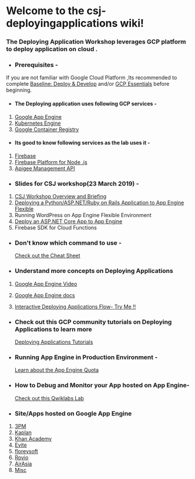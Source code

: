 # Welcome to the csj-deployingapplications wiki!

### The Deploying Application Workshop leverages GCP platform to deploy application on cloud .

* ### **Prerequisites** - 
If you are not familiar with Google Cloud Platform ,Its recommended to complete  [Baseline: Deploy & Develop](https://google.qwiklabs.com/quests/37) and/or [GCP Essentials](https://google.qwiklabs.com/quests/23) before beginning.

* #### The Deploying application uses following GCP services - 
1. [Google App Engine](https://cloud.google.com/appengine/)
2. [Kubernetes Engine](https://cloud.google.com/kubernetes-engine/)
3. [Google Container Registry](https://cloud.google.com/container-registry/)



* #### Its good to know following services as the lab uses it -
1. [Firebase](https://firebase.google.com/)
2. [Firebase Platform for Node .js ](https://firebase.google.com/products/)
3. [Apigee Management API](https://apigee.com/about/cp/api-management-gateway)

* ### Slides for CSJ workshop(23 March 2019) - 
1. [CSJ Workshop Overview and Briefing](https://drive.google.com/open?id=1Rv-3nugN_FCP6uty7QI4BeamvQ97Im2u)
2. [Deploying a Python/ASP.NET/Ruby on Rails Application to App Engine Flexible](https://drive.google.com/open?id=16aDjAhxyJQWJ1U5LSSE3tA_TghZAZIdMatIR47xuLOI)
3. Running WordPress on App Engine Flexible Environment
4. [Deploy an ASP.NET Core App to App Engine](https://drive.google.com/open?id=1ZYpKUnptVnmC6pdAr1Q8AZK8Kvv6oin1TTJAojvCLGc)
5. Firebase SDK for Cloud Functions

* ### Don't know which command to use - 
   [Check out the Cheat Sheet](https://docs.google.com/presentation/d/1u4sA6Es_DTsnXSrY3I20YE-UnCIVn2WVNs899Wc8uu8/edit?usp=sharing)

* ### Understand more concepts on Deploying Applications 
1.  [Google App Engine Video](https://www.youtube.com/watch?v=2PRciDpqpko&autoplay=1)

2.  [Google App Engine docs](https://cloud.google.com/appengine/)

3. [Interactive Deploying Applications Flow- Try Me !!](https://labfiles.linuxacademy.com/googlecloud/google-app-engine-deep-dive/index.html)

* ### Check out this GCP community tutorials on Deploying Applications to learn more 
   [Deploying Applications Tutorials](https://cloud.google.com/community/tutorials/)

* ### Running App Engine in Production Environment -
   [Learn about the App Engine Quota ](https://cloud.google.com/appengine/quotas)

* ### How to Debug and Monitor your App hosted on App Engine-
   [Check out this Qwiklabs Lab](https://google.qwiklabs.com/focuses/693?catalog_rank=%7B%22rank%22%3A1%2C%22num_filters%22%3A0%2C%22has_search%22%3Atrue%7D&parent=catalog&search_id=2195140)

* ### Site/Apps hosted on Google App Engine 
1. [3PM](https://cloud.google.com/customers/3pm/)
2. [Kaplan](https://cloudplatform.googleblog.com/2013/11/kaplan-builds-online-education-platform-kapx-with-google-app-engine.html)
3. [Khan Academy](https://cloudplatform.googleblog.com/2013/11/kaplan-builds-online-education-platform-kapx-with-google-app-engine.html)
4. [Evite](https://cloudplatform.googleblog.com/2013/12/google-compute-engine-and-app-engine-give-evite-freedom-to-expand-services-anytime.html)
5. [floreysoft](https://cloud.google.com/customers/floreysoft/)
6. [Rovio](https://cloud.google.com/files/Rovio.pdf)
7. [AirAsia](https://cloud.google.com/customers/airasia/)
8. [Misc](https://www.awwwards.com/websites/google-app-engine/)




